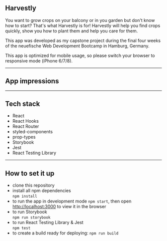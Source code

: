 ## Harvestly

You want to grow crops on your balcony or in you garden but don't know how to start?
That's what Harvestly is for! Harvestly will help you find crops quickly, show you how to plant them and help you care for them.

This app was developed as my capstone project during the final four weeks of the neuefische Web Development Bootcamp in Hamburg, Germany.

This app is optimized for mobile usage, so please switch your browser to responsive mode (iPhone 6/7/8).

---

## App impressions



---

## Tech stack

- React
- React Hooks
- React Router
- styled-components
- prop-types
- Storybook
- Jest
- React Testing Library

---

## How to set it up

- clone this repository
- install all npm dependencies  
   `npm install`
- to run the app in development mode `npm start`, then open [http://localhost:3000](http://localhost:3000) to view it in the browser
- to run Storybook  
  `npm run storybook`
- to run React Testing Library & Jest  
  `npm test`
- to create a build ready for deploying:
  `npm run build`
